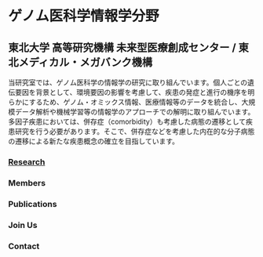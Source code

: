 # ゲノム医科学情報学分野
## 東北大学 高等研究機構 未来型医療創成センター  / 東北メディカル・メガバンク機構

当研究室では、ゲノム医科学の情報学の研究に取り組んでいます。個人ごとの遺伝要因を背景として、環境要因の影響を考慮して、疾患の発症と進行の機序を明らかにするため、ゲノム・オミックス情報、医療情報等のデータを統合し、大規模データ解析や機械学習等の情報学のアプローチでの解明に取り組んでいます。多因子疾患においては、併存症（comorbidity）も考慮した病態の遷移として疾患研究を行う必要があります。そこで、併存症などを考慮した内在的な分子病態の遷移による新たな疾患概念の確立を目指しています。

### [Research](https://ogishimalab.github.io/Research)
### Members
### Publications
### Join Us
### Contact
